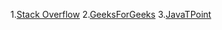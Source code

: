 1.[Stack Overflow](https://stackoverflow.com/questions/26107921/what-determines-ascending-or-descending-order-in-comparator-comparable-collect)
2.[GeeksForGeeks](https://www.geeksforgeeks.org/comparator-interface-java/)
3.[JavaTPoint](https://www.javatpoint.com/java-string-compareto)
